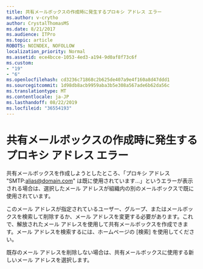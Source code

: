 ```yaml
---
title: 共有メールボックスの作成時に発生するプロキシ アドレス エラー
ms.author: v-crytho
author: CrystalThomasMS
ms.date: 8/21/2017
ms.audience: ITPro
ms.topic: article
ROBOTS: NOINDEX, NOFOLLOW
localization_priority: Normal
ms.assetid: ece4bcce-1053-4ed3-a194-9d0af8f73c6f
ms.custom:
- "19"
- "6"
ms.openlocfilehash: cd3236c71868c2b625de407a9e4f160a8d47ddd1
ms.sourcegitcommit: 1d98db8acb9959aba3b5e308a567ade6b62da56c
ms.translationtype: MT
ms.contentlocale: ja-JP
ms.lasthandoff: 08/22/2019
ms.locfileid: "36554193"
---
```

# <a name="proxy-address-error-while-creating-a-shared-mailbox"></a>共有メールボックスの作成時に発生するプロキシ アドレス エラー

共有メールボックスを作成しようとしたところ、「プロキシ アドレス "SMTP:alias@domain.com" は既に使用されています...」というエラーが表示される場合は、選択したメール アドレスが組織内の別のメールボックスで既に使用されています。
  
このメール アドレスが指定されているユーザー、グループ、またはメールボックスを検索して削除するか、メール アドレスを変更する必要があります。これで、解放されたメール アドレスを使用して共有メールボックスを作成できます。メール アドレスを検索するには、ホームページの [検索] を使用してください。
  
既存のメール アドレスを削除しない場合は、共有メールボックスに使用する新しいメール アドレスを選択します。
  